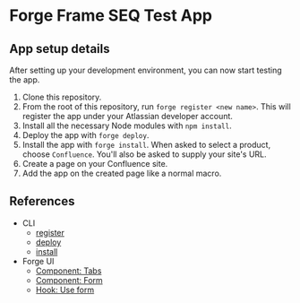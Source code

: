 # Forge Frame SEQ Test App

## App setup details

After setting up your development environment, you can now start testing the app.

1. Clone this repository.
2. From the root of this repository, run `forge register <new name>`. This will register the app under your Atlassian developer account.
3. Install all the necessary Node modules with `npm install`.
4. Deploy the app with `forge deploy`.
5. Install the app with `forge install`. When asked to select a product, choose `Confluence`. You'll also be asked to supply your site's URL.
6. Create a page on your Confluence site.
7. Add the app on the created page like a normal macro.


## References

- CLI
    - [register](https://developer.atlassian.com/platform/forge/cli-reference/register/)
    - [deploy](https://developer.atlassian.com/platform/forge/cli-reference/deploy/)
    - [install](https://developer.atlassian.com/platform/forge/cli-reference/install/)
- Forge UI
    - [Component: Tabs](https://developer.atlassian.com/platform/forge/ui-kit/components/tabs/)
    - [Component: Form](https://developer.atlassian.com/platform/forge/ui-kit/components/form/)
    - [Hook: Use form](https://developer.atlassian.com/platform/forge/ui-kit/hooks/use-form/)
